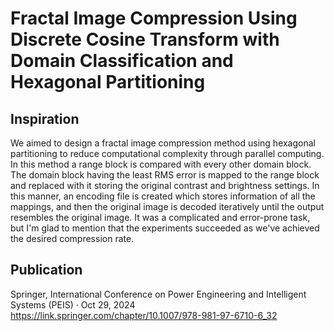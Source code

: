 # Fractal Image Compression Using Discrete Cosine Transform with Domain Classification and Hexagonal Partitioning

## Inspiration
We aimed to design a fractal image compression method using hexagonal partitioning to reduce computational complexity through parallel computing. In this method a range block is compared with every other domain block. The domain block having the least RMS error is mapped to the range block and replaced with it storing the original contrast and brightness settings. In this manner, an encoding file is created which stores information of all the mappings, and then the original image is decoded iteratively until the output resembles the original image. It was a complicated and error-prone task, but I'm glad to mention that the experiments succeeded as we've achieved the desired compression rate.

## Publication
Springer, International Conference on Power Engineering and Intelligent Systems (PEIS) · Oct 29, 2024
https://link.springer.com/chapter/10.1007/978-981-97-6710-6_32

